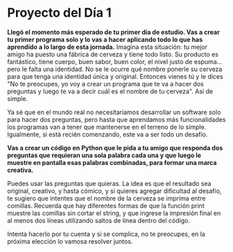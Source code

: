 # Proyecto del Día 1

**Llegó el momento más esperado de tu primer día de estudio. Vas a crear tu primer programa solo y lo vas a hacer aplicando todo lo que has aprendido a lo largo de esta jornada.** Imagina esta situación: tu mejor amigo ha puesto una fábrica de cerveza y tiene todo listo. Su producto es fantástico, tiene cuerpo, buen sabor, buen color, el nivel justo de espuma… pero le falta una identidad. No se le ocurre qué nombre ponerle su cerveza para que tenga una identidad única y original. Entonces vienes tú y le dices "No te preocupes, yo voy a crear un programa que te va a hacer dos preguntas y luego te va a decir cuál es el nombre de tu cerveza". Así de simple.

Ya sé que en el mundo real no necesitaríamos desarrollar un software solo para hacer dos preguntas, pero hasta que aprendamos más funcionalidades los programas van a tener que mantenerse en el terreno de lo simple. Igualmente, si está recién comenzando, este va a ser todo un desafío.

**Vas a crear un código en Python que le pida a tu amigo que responda dos preguntas que requieran una sola palabra cada una y que luego le muestre en pantalla esas palabras combinadas, para formar una marca creativa.**

Puedes usar las preguntas que quieras. La idea es que el resultado sea original, creativo, y hasta cómico, y si quieres agregar dificultad al desafío, te sugiero que intentes que el nombre de la cerveza se imprima entre comillas. Recuerda que hay diferentes formas de que la función print muestre las comillas sin cortar el string, y que ingrese la impresión final en al menos dos líneas utilizando saltos de línea dentro del código.

Intenta hacerlo por tu cuenta y si se complica, no te preocupes, en la próxima elección lo vamosa resolver juntos.